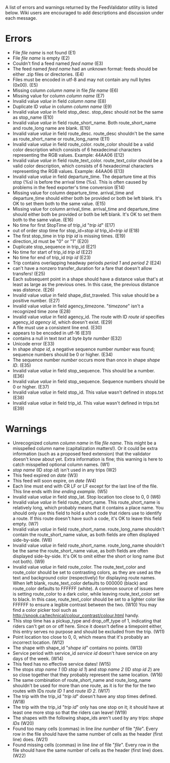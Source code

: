 A list of errors and warnings returned by the FeedValidator utility is listed below.  Wiki users are encouraged to add descriptions and discussion under each message.

# Errors

* File _file name_ is not found (E1)
* File _file name_ is empty (E2)
* Couldn't find a feed named _feed name_ (E3)
* The feed named _feed name_ had an unknown format: feeds should be either .zip files or directories. (E4)
* Files must be encoded in utf-8 and may not contain any null bytes (0x00). (E5)
* Missing column _column name_ in file _file name_ (E6)
* Missing value for column _column name_ (E7)
* Invalid value _value_ in field _column name_ (E8)
* Duplicate ID _value_ in column _column name_ (E9)
* Invalid value _value_ in field stop_desc.  stop_desc should not be the same as stop_name (E10)
* Invalid value _value_ in field route_short_name.  Both route_short_name and route_long name are blank. (E10)
* Invalid value _value_ in field route_desc.  route_desc shouldn't be the same as route_short_name or route_long_name (E11)
* Invalid value _value_ in field route_color.  route_color should be a valid color description which consists of 6 hexadecimal characters representing the RGB values. Example: 44AA06 (E12)
* Invalid value _value_ in field route_text_color.  route_text_color should be a valid color description, which consists of 6 hexadecimal characters representing the RGB values. Example: 44AA06 (E13)
* Invalid value _value_ in field departure_time.  The departure time at this stop (%s) is before the arrival time (%s).  This is often caused by problems in the feed exporter's time conversion (E14)
* Missing value for column departure_time.  arrival_time and departure_time should either both be provided or both be left blank.  It's OK to set them both to the same value.  (E15)
* Missing value for column arrival_time.  arrival_time and departure_time should either both be provided or both be left blank.  It's OK to set them both to the same value.  (E16)
* No time for first StopTime of trip_id "_trip id_" (E17)
* out of order stop time for stop_id=_stop id_ trip_id=_trip id_ (E18)
* The first stop_time in trip _trip id_ is missing times. (E19)
* direction_id must be "0" or "1" (E20)
* Duplicate stop_sequence in trip_id (E21)
* No time for start of trip_id _trip id_ (E22)
* No time for end of trip_id _trip id_ (E23)
* Trip contains overlapping headway periods _period 1_ and _period 2_ (E24)
* can't have a nonzero transfer_duration for a fare that doesn't allow transfers! (E25)
* Each subsequent point in a shape should have a distance value that's at least as large as the previous ones.  In this case, the previous distance was _distance_. (E26)
* Invalid value _value_ in field shape_dist_traveled.  This value should be a positive number. (E27)
* Invalid value _value_ in field agency_timezone.  "_timezone_" isn't a recognized time zone (E28)
* Invalid value _value_ in field agency_id.  The route with ID _route id_ specifies agency_id _agency id_, which doesn't exist. (E29)
* A file must use a consistent line end. (E30)
* appears to be encoded in utf-16 (E31)
* contains a null in text _text_ at byte _byte number_ (E32)
* Unicode error (E33)
* In shape _shape id_, a negative sequence number _number_ was found; sequence numbers should be 0 or higher. (E34)
* The sequence number _number_ occurs more than once in shape _shape ID_. (E35)
* Invalid value _value_ in field stop_sequence.  This should be a number. (E36)
* Invalid value _value_ in field stop_sequence.  Sequence numbers should be 0 or higher. (E37)
* Invalid value _value_ in field stop_id.  This value wasn't defined in stops.txt (E38)
* Invalid value _value_ in field trip_id.  This value wasn't defined in trips.txt (E39)

# Warnings

* Unrecognized column _column name_ in file _file name_.  This might be a misspelled column name (capitalization matters!). Or it could be extra information (such as a proposed feed extension) that the validator doesn't know about yet. Extra information is fine; this warning is here to catch misspelled optional column names. (W1)
* _stop name_ (ID _stop id_) isn't used in any trips (W2)
* This feed expired on _date_ (W3)
* This feed will soon expire, on _date_ (W4)
* Each line must end with CR LF or LF except for the last line of the file. This line ends with _line ending example_. (W5)
* Invalid value _value_ in field stop_lat.  Stop location too close to 0, 0 (W6)
* Invalid value _value_ in field route_short_name.  This route_short_name is relatively long, which probably means that it contains a place name.  You should only use this field to hold a short code that riders use to identify a route.  If this route doesn't have such a code, it's OK to leave this field empty. (W7)
* Invalid value _value_ in field route_short_name.  route_long_name shouldn't contain the route_short_name value, as both fields are often displayed side-by-side. (W8)
* Invalid value _value_ in field route_short_name.  route_long_name shouldn't be the same the route_short_name value, as both fields are often displayed side-by-side.  It's OK to omit either the short or long name (but not both). (W9)
* Invalid value _value_ in field route_color.  The route_text_color and route_color should be set to contrasting colors, as they are used as the text and background color (respectively) for displaying route names.  When left blank, route_text_color defaults to 000000 (black) and route_color defaults to FFFFFF (white).  A common source of issues here is setting route_color to a dark color, while leaving route_text_color set to black.  In this case, route_text_color should be set to a lighter color like FFFFFF to ensure a legible contrast between the two. (W10)
You may find a color picker tool such as http://snook.ca/technical/colour_contrast/colour.html handy.
* This stop time has a pickup_type and drop_off_type of 1, indicating that riders can't get on or off here.  Since it doesn't define a timepoint either, this entry serves no purpose and should be excluded from the trip. (W11)
* Point location too close to 0, 0, which means that it's probably an incorrect location. (W12)
* The shape with shape_id "_shape id_" contains no points. (W13)
* Service period with service_id _service id_ doesn't have service on any days of the week. (W14)
* This feed has no effective service dates! (W15)
* The stops _stop name 1_ (ID _stop id 1_) and _stop name 2_ (ID _stop id 2_) are so close together that they probably represent the same location. (W16)
* The same combination of route_short_name and route_long_name shouldn't be used for more than one route, as it is for the for the two routes with IDs _route ID 1_ and _route ID 2_. (W17)
* The trip with the trip_id "_trip id_" doesn't have any stop times defined. (W18)
* The trip with the trip_id "_trip id_" only has one stop on it; it should have at least one more stop so that the riders can leave! (W19)
* The shapes with the following shape_ids aren't used by any trips: _shape IDs_ (W20)
* Found too many cells (commas) in line _line number_ of file "_file_".  Every row in the file should have the same number of cells as the header (first line) does. (W21)
* Found missing cells (commas) in line _line_ of file "_file_".  Every row in the file should have the same number of cells as the header (first line) does. (W22)
